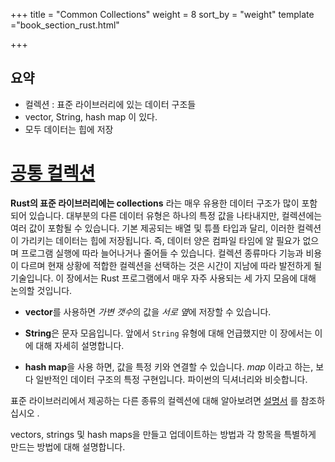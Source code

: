 +++
title = "Common Collections"
weight = 8
sort_by = "weight"
template ="book_section_rust.html"

+++

## 요약

<!-- more -->

- 컬렉션 : 표준 라이브러리에 있는 데이터 구조들
- vector, String, hash map 이 있다.
- 모두 데이터는 힙에 저장

# [공통 컬렉션](**https://doc.rust-lang.org/book/ch08-00-common-collections.html#common-collections**)

**Rust의 표준 라이브러리에는 collections** 라는 매우 유용한 데이터 구조가 많이 포함되어 있습니다. 대부분의 다른 데이터 유형은 하나의 특정 값을 나타내지만, 컬렉션에는 여러 값이 포함될 수 있습니다. 기본 제공되는 배열 및 튜플 타입과 달리, 이러한 컬렉션이 가리키는 데이터는 힙에 저장됩니다. 즉, 데이터 양은 컴파일 타임에 알 필요가 없으며 프로그램 실행에 따라 늘어나거나 줄어들 수 있습니다. 컬렉션 종류마다 기능과 비용이 다르며 현재 상황에 적합한 컬렉션을 선택하는 것은 시간이 지남에 따라 발전하게 될 기술입니다. 이 장에서는 Rust 프로그램에서 매우 자주 사용되는 세 가지 모음에 대해 논의할 것입니다.

- **vector**를 사용하면 *가변 갯수*의 값을 *서로 옆*에 저장할 수 있습니다.

- **String**은 문자 모음입니다. 앞에서 `String` 유형에 대해 언급했지만 이 장에서는 이에 대해 자세히 설명합니다.

- **hash map**을 사용 하면, 값을 특정 키와 연결할 수 있습니다. *map* 이라고 하는, 보다 일반적인 데이터 구조의 특정 구현입니다. 파이썬의 딕셔너리와 비슷합니다.

표준 라이브러리에서 제공하는 다른 종류의 컬렉션에 대해 알아보려면 [설명서](https://doc.rust-lang.org/std/collections/index.html) 를 참조하십시오 .

vectors, strings 및 hash maps을 만들고 업데이트하는 방법과 각 항목을 특별하게 만드는 방법에 대해 설명합니다.
